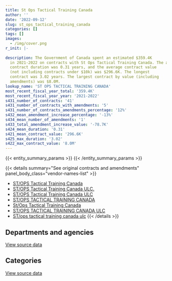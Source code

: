```yaml
---
title: St Ops Tactical Training Canada
author: ''
date: '2022-09-12'
slug: st_ops_tactical_training_canada
categories: []
tags: []
images:
  - /img/cover.png
r_init: |-
  
description: The Government of Canada spent an estimated $359.4K
  in 2021-2022 on contracts with St Ops Tactical Training Canada. The average
  contract duration was 0.31 years, and the average contract value
  (not including contracts under $10k) was $296.6K. The longest
  contract was 3.02 years. The largest contract by value (including
  amendments) was $8.0M.
lookup_name: 'ST OPS TACTICAL TRAINING CANADA'
most_recent_fiscal_year_total: '359.4K'
most_recent_fiscal_year_year: '2021-2022'
s431_number_of_contracts: '41'
s431_number_of_contracts_with_amendments: '5'
s431_number_of_contracts_amendments_percentage: '12%'
s432_mean_amendment_increase_percentage: '-13%'
s434_mean_number_of_amendments: '1'
s433_total_amendment_increase_value: '-78.7K'
s424_mean_duration: '0.31'
s421_mean_contract_value: '296.6K'
s425_max_duration: '3.02'
s422_max_contract_value: '8.0M'
---
```


<script src="/rmarkdown-libs/htmlwidgets/htmlwidgets.js"></script>
<link href="/rmarkdown-libs/datatables-css/datatables-crosstalk.css" rel="stylesheet" />
<script src="/rmarkdown-libs/datatables-binding/datatables.js"></script>
<script src="/rmarkdown-libs/jquery/jquery-3.6.0.min.js"></script>
<link href="/rmarkdown-libs/dt-core-bootstrap/css/dataTables.bootstrap.min.css" rel="stylesheet" />
<link href="/rmarkdown-libs/dt-core-bootstrap/css/dataTables.bootstrap.extra.css" rel="stylesheet" />
<script src="/rmarkdown-libs/dt-core-bootstrap/js/jquery.dataTables.min.js"></script>
<script src="/rmarkdown-libs/dt-core-bootstrap/js/dataTables.bootstrap.min.js"></script>
<link href="/rmarkdown-libs/crosstalk/css/crosstalk.min.css" rel="stylesheet" />
<script src="/rmarkdown-libs/crosstalk/js/crosstalk.min.js"></script>
<script src="/rmarkdown-libs/htmlwidgets/htmlwidgets.js"></script>
<link href="/rmarkdown-libs/datatables-css/datatables-crosstalk.css" rel="stylesheet" />
<script src="/rmarkdown-libs/datatables-binding/datatables.js"></script>
<script src="/rmarkdown-libs/jquery/jquery-3.6.0.min.js"></script>
<link href="/rmarkdown-libs/dt-core-bootstrap/css/dataTables.bootstrap.min.css" rel="stylesheet" />
<link href="/rmarkdown-libs/dt-core-bootstrap/css/dataTables.bootstrap.extra.css" rel="stylesheet" />
<script src="/rmarkdown-libs/dt-core-bootstrap/js/jquery.dataTables.min.js"></script>
<script src="/rmarkdown-libs/dt-core-bootstrap/js/dataTables.bootstrap.min.js"></script>
<link href="/rmarkdown-libs/crosstalk/css/crosstalk.min.css" rel="stylesheet" />
<script src="/rmarkdown-libs/crosstalk/js/crosstalk.min.js"></script>

{{< entity_summary_params >}}
{{< /entity_summary_params >}}

{{< details summary="See original contracts and amendments" panel_body_class="vendor-names-list" >}}
- [ST/OPS Tactical Training Canada](https://search.open.canada.ca/en/ct/?sort=contract_value_f%20desc&page=1&search_text=%22ST%2fOPS%20Tactical%20Training%20Canada%22)
- [ST/OPS Tactical Training Canada ULC.](https://search.open.canada.ca/en/ct/?sort=contract_value_f%20desc&page=1&search_text=%22ST%2fOPS%20Tactical%20Training%20Canada%20ULC.%22)
- [ST/OPS Tactical Training Canada ULC](https://search.open.canada.ca/en/ct/?sort=contract_value_f%20desc&page=1&search_text=%22ST%2fOPS%20Tactical%20Training%20Canada%20ULC%22)
- [ST/OPS TACTICAL TRAINING CANADA](https://search.open.canada.ca/en/ct/?sort=contract_value_f%20desc&page=1&search_text=%22ST%2fOPS%20TACTICAL%20TRAINING%20CANADA%22)
- [St/Ops Tactical Training Canada](https://search.open.canada.ca/en/ct/?sort=contract_value_f%20desc&page=1&search_text=%22St%2fOps%20Tactical%20Training%20Canada%22)
- [ST/OPS TACTICAL TRAINING CANADA ULC](https://search.open.canada.ca/en/ct/?sort=contract_value_f%20desc&page=1&search_text=%22ST%2fOPS%20TACTICAL%20TRAINING%20CANADA%20ULC%22)
- [ST/ops tactical training canada ulc](https://search.open.canada.ca/en/ct/?sort=contract_value_f%20desc&page=1&search_text=%22ST%2fops%20tactical%20training%20canada%20ulc%22)
{{< /details >}}

## Departments and agencies

<div id="htmlwidget-1" style="width:100%;height:auto;" class="datatables html-widget"></div>
<script type="application/json" data-for="htmlwidget-1">{"x":{"style":"bootstrap","filter":"none","vertical":false,"data":[["<a href=\"/departments/dnd-mdn/\">National Defence<\/a>","<a href=\"/departments/rcmp-grc/\">Royal Canadian Mounted Police<\/a>"],[658173.69,167124.23],[305354.09,371180.88],[99106.3,176519.9],[215445.91,143921.14]],"container":"<table class=\"table table-striped table-hover row-border order-column display\">\n  <thead>\n    <tr>\n      <th>Department<\/th>\n      <th>2018-2019<\/th>\n      <th>2019-2020<\/th>\n      <th>2020-2021<\/th>\n      <th>2021-2022<\/th>\n    <\/tr>\n  <\/thead>\n<\/table>","options":{"order":[[4,"desc"]],"pageLength":10,"autoWidth":true,"columnDefs":[{"targets":1,"render":"function(data, type, row, meta) {\n    return type !== 'display' ? data : DTWidget.formatCurrency(data, \"$\", 2, 3, \",\", \".\", true, null);\n  }"},{"targets":2,"render":"function(data, type, row, meta) {\n    return type !== 'display' ? data : DTWidget.formatCurrency(data, \"$\", 2, 3, \",\", \".\", true, null);\n  }"},{"targets":3,"render":"function(data, type, row, meta) {\n    return type !== 'display' ? data : DTWidget.formatCurrency(data, \"$\", 2, 3, \",\", \".\", true, null);\n  }"},{"targets":4,"render":"function(data, type, row, meta) {\n    return type !== 'display' ? data : DTWidget.formatCurrency(data, \"$\", 2, 3, \",\", \".\", true, null);\n  }"},{"width":"16%","targets":[1,2,3,4]},{"className":"dt-right","targets":[1,2,3,4]}],"orderClasses":false}},"evals":["options.columnDefs.0.render","options.columnDefs.1.render","options.columnDefs.2.render","options.columnDefs.3.render"],"jsHooks":[]}</script>
<p class="text-right">
<a href="https://github.com/GoC-Spending/contracts-data/tree/main/data/out/vendors/st_ops_tactical_training_canada/summary_by_fiscal_year_by_department.csv" class="source-data-link btn btn-link">View source data</a>
</p>

## Categories

<div id="htmlwidget-2" style="width:100%;height:auto;" class="datatables html-widget"></div>
<script type="application/json" data-for="htmlwidget-2">{"x":{"style":"bootstrap","filter":"none","vertical":false,"data":[["<a href=\"/categories/defence/\">Defence<\/a>","<a href=\"/categories/professional_services/\">Professional services<\/a>","<a href=\"/categories/medical/\">Medical<\/a>","<a href=\"/categories/industrial_products_and_services/\">Industrial products and services<\/a>","<a href=\"/categories/human_capital/\">Human capital<\/a>"],[523525.45,70066.21,11449.83,64582.03,155674.4],[258330.12,null,null,22274.18,395930.67],[null,null,null,47819.33,227806.87],[null,null,10941.39,204504.52,143921.14]],"container":"<table class=\"table table-striped table-hover row-border order-column display\">\n  <thead>\n    <tr>\n      <th>Category<\/th>\n      <th>2018-2019<\/th>\n      <th>2019-2020<\/th>\n      <th>2020-2021<\/th>\n      <th>2021-2022<\/th>\n    <\/tr>\n  <\/thead>\n<\/table>","options":{"order":[[4,"desc"]],"dom":"t","pageLength":30,"autoWidth":true,"columnDefs":[{"targets":1,"render":"function(data, type, row, meta) {\n    return type !== 'display' ? data : DTWidget.formatCurrency(data, \"$\", 2, 3, \",\", \".\", true, null);\n  }"},{"targets":2,"render":"function(data, type, row, meta) {\n    return type !== 'display' ? data : DTWidget.formatCurrency(data, \"$\", 2, 3, \",\", \".\", true, null);\n  }"},{"targets":3,"render":"function(data, type, row, meta) {\n    return type !== 'display' ? data : DTWidget.formatCurrency(data, \"$\", 2, 3, \",\", \".\", true, null);\n  }"},{"targets":4,"render":"function(data, type, row, meta) {\n    return type !== 'display' ? data : DTWidget.formatCurrency(data, \"$\", 2, 3, \",\", \".\", true, null);\n  }"},{"width":"16%","targets":[1,2,3,4]},{"className":"dt-right","targets":[1,2,3,4]}],"orderClasses":false,"lengthMenu":[10,25,30,50,100]}},"evals":["options.columnDefs.0.render","options.columnDefs.1.render","options.columnDefs.2.render","options.columnDefs.3.render"],"jsHooks":[]}</script>
<p class="text-right">
<a href="https://github.com/GoC-Spending/contracts-data/tree/main/data/out/vendors/st_ops_tactical_training_canada/summary_by_fiscal_year_by_category.csv" class="source-data-link btn btn-link">View source data</a>
</p>
